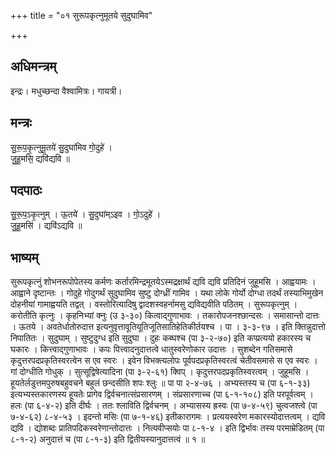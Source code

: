 +++
title = "०१ सुरूपकृत्नुमूतये सुदुघामिव"

+++
## अधिमन्त्रम्
इन्द्रः। मधुच्छन्दा वैश्वामित्रः। गायत्री।

## मन्त्रः
सु॒रू॒प॒कृ॒त्नुमू॒तये॑ सु॒दुघा॑मिव गो॒दुहे॑ ।  
जु॒हू॒मसि॒ द्यवि॑द्यवि ॥

## पदपाठः
सु॒रू॒प॒ऽकृ॒त्नुम् । ऊ॒तये॑ । सु॒दुघा॑म्ऽइव । गो॒ऽदुहे॑ ।  
जु॒हू॒मसि॑ । द्यवि॑ऽद्यवि ॥

## भाष्यम्
सुरूपकृत्नुं शोभनरूपोपेतस्य कर्मणः कर्तारमिन्द्रमूतयेऽस्मद्रक्षार्थं द्यवि द्यवि प्रतिदिनं जुहूमसि । आह्वयामः । आह्वाने दृष्टान्तः । गोदुहे गोदुगर्थं सुदुघामिव सुष्टु दोग्ध्रीं गामिव । यथा लोके गोर्यो दोग्धा तदर्थं तस्याभिमुखेन दोहनीयां गामाह्वयति तद्वत् । वस्तोरित्यादिषु द्वादशस्वहर्नामसु द्यविद्यवीति पठितम् । सुरूपकृत्नुम् । करोतीति कृत्नुः । कृहनिभ्यां क्नुः (उ ३-३०) कित्वाद्गुणाभावः । तकारोपजनश्छान्दसः । समासान्तो दात्तः । ऊतये । अवतेर्धातोरुदात्त इत्यनुवृत्तावूतियूतिजूतिसातिहेतिकीर्तयश्च । पा । ३-३-९७ । इति क्तिन्नुदात्तो निपातितः । सुदुघाम् । सुष्टुदुग्ध इति सुदुघा । दुहः कब्घश्च (पा ३-२-७०) इति कप्प्रत्ययो हकारस्य च घकारः । कित्त्वाद्गुणाभावः । कपः पित्त्वादनुदात्तत्वे धातुस्वरेणोकार उदात्तः । सुशब्देन गतिसमासे कृदुत्तरपदप्रकृतिस्वरत्वेन स एव स्वरः । इवेन विभक्त्यलोपः पूर्वपदप्रकृतिस्वरत्वं चेतीवसमासे स एव स्वरः । गां दोग्धीति गोधुक् । सुत्सूद्विषेत्यादिना (पा ३-२-६१) क्विप् । कृदुत्तरपदप्रकृतिस्वरत्वम् । जुहूमसि । हूयतेर्लडुत्तमपुरुषबहुवचने बहुलं छन्दसीति शपः श्लुः ॥ पा पा २-४-७६ । अभ्यस्तस्य च (पा ६-१-३३) इत्यभ्यस्तकारणस्य हूयतेः प्रागेव द्विर्वचनात्संप्रसारणम् । संप्रसारणाच्च (पा ६-१-१०८) इति परपूर्वत्वम् । हलः (पा ६-४-२) इति दीर्घः । ततः श्लाविति द्विर्वचनम् । अभ्यासस्य ह्रस्वः (पा ७-४-५९) चुत्वजश्त्वे (पा ७-४-६२) ८-४-५३ । इदन्तो मसिः (पा ७-१-४६) इतीकारागमः । प्रत्ययस्वरेण मकारस्योदात्तत्वम् । द्यवि द्यवि । द्योशब्दः प्रातिपदिकस्वरेणान्तोदात्तः । नित्यवीप्सयोः पा ८-१-४ । इति द्विर्भावः तस्य परमाम्रेडितम् (पा ८-१-२) अनुदात्तं च (पा ८-१-३) इति द्वितीयस्यानुदात्तत्वं ॥ १ ॥